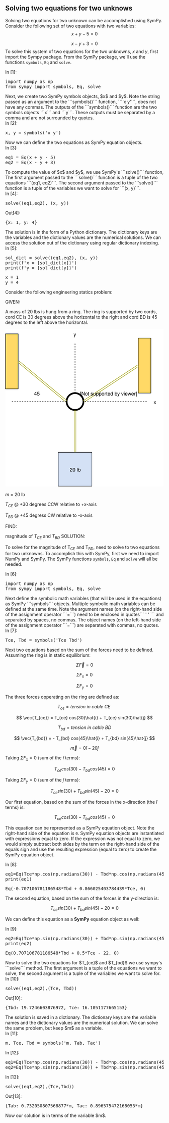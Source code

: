 
## Solving two equations for two unknows
Solving two equations for two unknown can be accomplished using SymPy. Consider the following set of two equations with two variables:
$$ x + y - 5 = 0 $$

$$ x - y + 3 = 0 $$
To solve this system of two equations for the two unknowns, $x$ and $y$, first import the Sympy package. From the SymPy package, we'll use the functions ```symbols```, ```Eq``` and ```solve```.
<div class="cell border-box-sizing code_cell rendered">
<div class="input">
<div class="prompt input_prompt">In&nbsp;[1]:</div>
<div class="inner_cell">
    <div class="input_area">
<div class=" highlight hl-ipython3"><pre><span></span><span class="kn">import</span> <span class="nn">numpy</span> <span class="k">as</span> <span class="nn">np</span>
<span class="kn">from</span> <span class="nn">sympy</span> <span class="k">import</span> <span class="n">symbols</span><span class="p">,</span> <span class="n">Eq</span><span class="p">,</span> <span class="n">solve</span>
</pre></div>

</div>
</div>
</div>

</div>
Next, we create two SymPy symbols objects, $x$ and $y$. Note the string passed as an argument to the ```symbols()``` function, ```'x y'```, does not have any commas. The outputs of the ```symbols()``` function are the two symbols objects ```x``` and ```y```. These outputs must be separated by a comma and are not surrounded by quotes.
<div class="cell border-box-sizing code_cell rendered">
<div class="input">
<div class="prompt input_prompt">In&nbsp;[2]:</div>
<div class="inner_cell">
    <div class="input_area">
<div class=" highlight hl-ipython3"><pre><span></span><span class="n">x</span><span class="p">,</span> <span class="n">y</span> <span class="o">=</span> <span class="n">symbols</span><span class="p">(</span><span class="s1">&#39;x y&#39;</span><span class="p">)</span>
</pre></div>

</div>
</div>
</div>

</div>
Now we can define the two equations as SymPy equation objects.
<div class="cell border-box-sizing code_cell rendered">
<div class="input">
<div class="prompt input_prompt">In&nbsp;[3]:</div>
<div class="inner_cell">
    <div class="input_area">
<div class=" highlight hl-ipython3"><pre><span></span><span class="n">eq1</span> <span class="o">=</span> <span class="n">Eq</span><span class="p">(</span><span class="n">x</span> <span class="o">+</span> <span class="n">y</span> <span class="o">-</span> <span class="mi">5</span><span class="p">)</span>
<span class="n">eq2</span> <span class="o">=</span> <span class="n">Eq</span><span class="p">(</span><span class="n">x</span> <span class="o">-</span> <span class="n">y</span> <span class="o">+</span> <span class="mi">3</span><span class="p">)</span>
</pre></div>

</div>
</div>
</div>

</div>
To compute the value of $x$ and $y$, we use SymPy's ```solve()``` function,  The first argument passed to the ```solve()``` function is a tuple of the two equations ```(eq1, eq2)```. The second argument passed to the ```solve()``` function is a tuple of the variables we want to solve for ```(x, y)```.
<div class="cell border-box-sizing code_cell rendered">
<div class="input">
<div class="prompt input_prompt">In&nbsp;[4]:</div>
<div class="inner_cell">
    <div class="input_area">
<div class=" highlight hl-ipython3"><pre><span></span><span class="n">solve</span><span class="p">((</span><span class="n">eq1</span><span class="p">,</span><span class="n">eq2</span><span class="p">),</span> <span class="p">(</span><span class="n">x</span><span class="p">,</span> <span class="n">y</span><span class="p">))</span>
</pre></div>

</div>
</div>
</div>

<div class="output_wrapper">
<div class="output">


<div class="output_area">

<div class="prompt output_prompt">Out[4]:</div>




<div class="output_text output_subarea output_execute_result">
<pre>{x: 1, y: 4}</pre>
</div>

</div>

</div>
</div>

</div>
The solution is in the form of a Python dictionary. The dictionary keys are the variables and the dictionary values are the numerical solutions. We can access the solution out of the dictionary using regular dictionary indexing.
<div class="cell border-box-sizing code_cell rendered">
<div class="input">
<div class="prompt input_prompt">In&nbsp;[5]:</div>
<div class="inner_cell">
    <div class="input_area">
<div class=" highlight hl-ipython3"><pre><span></span><span class="n">sol_dict</span> <span class="o">=</span> <span class="n">solve</span><span class="p">((</span><span class="n">eq1</span><span class="p">,</span><span class="n">eq2</span><span class="p">),</span> <span class="p">(</span><span class="n">x</span><span class="p">,</span> <span class="n">y</span><span class="p">))</span>
<span class="nb">print</span><span class="p">(</span><span class="n">f</span><span class="s1">&#39;x = </span><span class="si">{sol_dict[x]}</span><span class="s1">&#39;</span><span class="p">)</span>
<span class="nb">print</span><span class="p">(</span><span class="n">f</span><span class="s1">&#39;y = </span><span class="si">{sol_dict[y]}</span><span class="s1">&#39;</span><span class="p">)</span>
</pre></div>

</div>
</div>
</div>

<div class="output_wrapper">
<div class="output">


<div class="output_area">

<div class="prompt"></div>


<div class="output_subarea output_stream output_stdout output_text">
<pre>x = 1
y = 4
</pre>
</div>
</div>

</div>
</div>

</div>
Consider the following engineering statics problem:

GIVEN:

A mass of 20 lbs is hung from a ring. The ring is supported by two cords, cord CE is 30 degrees above the horizontal to the right and cord BD is 45 degrees to the left above the horizontal. 

![Statics Diagram Problem](images/statics_problem_diagram.svg)

$m$ = 20 lb

$T_{CE}$ @ +30 degrees CCW relative to +x-axis

$T_{BD}$ @ +45 degress CW relative to -x-axis

FIND:

magnitude of $T_{CE}$ and $T_{BD}$ 
SOLUTION:

To solve for the magnitude of T<sub>CE</sub> and T<sub>BD</sub>, need to solve to two equations for two unknowns. To accomplish this with SymPy, first we need to import NumPy and SymPy.  The SymPy functions ```symbols```, ```Eq``` and ```solve``` will all be needed.
<div class="cell border-box-sizing code_cell rendered">
<div class="input">
<div class="prompt input_prompt">In&nbsp;[6]:</div>
<div class="inner_cell">
    <div class="input_area">
<div class=" highlight hl-ipython3"><pre><span></span><span class="kn">import</span> <span class="nn">numpy</span> <span class="k">as</span> <span class="nn">np</span>
<span class="kn">from</span> <span class="nn">sympy</span> <span class="k">import</span> <span class="n">symbols</span><span class="p">,</span> <span class="n">Eq</span><span class="p">,</span> <span class="n">solve</span>
</pre></div>

</div>
</div>
</div>

</div>
Next define the symbolic math variables (that will be used in the equations) as SymPy ```symbols``` objects. Multiple symbolic math variables can be defined at the same time. Note the argument names (on the right-hand side of the assignment operator ```=```) need to be enclosed in quotes``` ' ' ``` and separated by spaces, no commas. The object names (on the left-hand side of the assignment operator ```=```) are separated with commas, no quotes.
<div class="cell border-box-sizing code_cell rendered">
<div class="input">
<div class="prompt input_prompt">In&nbsp;[7]:</div>
<div class="inner_cell">
    <div class="input_area">
<div class=" highlight hl-ipython3"><pre><span></span><span class="n">Tce</span><span class="p">,</span> <span class="n">Tbd</span> <span class="o">=</span> <span class="n">symbols</span><span class="p">(</span><span class="s1">&#39;Tce Tbd&#39;</span><span class="p">)</span>
</pre></div>

</div>
</div>
</div>

</div>
Next two equations based on the sum of the forces need to be defined. Assuming the ring is in static equilibrium:

$$ \Sigma \vec{F} = 0 $$

$$ \Sigma F_{x} = 0 $$

$$ \Sigma F_{y} = 0 $$

The three forces opperating on the ring are defined as:

$$ {T_{ce}} = tension \ in \ cable \ CE \ $$

$$ \vec{T_{ce}} = T_{ce} cos(30)\hat{i} + T_{ce} sin(30)\hat{j} $$

$$ {T_{bd}} = tension \ in \ cable \ BD $$

$$ \vec{T_{bd}} = - T_{bd} cos(45)\hat{i} + T_{bd} sin(45)\hat{j} $$

$$ \vec{m} = 0 \hat{i} - 20 \hat{j} $$

Taking $\Sigma F_{x} = 0$ (sum of the $\hat{i}$ terms):

$$ T_{ce} cos(30) - T_{bd} cos(45) = 0 $$

Taking $\Sigma F_{y} = 0$ (sum of the $\hat{j}$ terms):

$$ T_{ce} sin(30) + T_{bd} sin(45) - 20 = 0 $$


Our first equation, based on the sum of the forces in the x-direction (the $\hat{i}$ terms) is:

$$ T_{ce} cos(30) - T_{bd} cos(45) = 0 $$

This equation can be represented as a SymPy equation object. Note the right-hand side of the equation is ```0```. SymPy equation objects are instantiated with expressions equal to zero. If the expression was not equal to zero, we would simply subtract both sides by the term on the right-hand side of the equals sign and use the resulting expression (equal to zero) to create the SymPy equation object.
<div class="cell border-box-sizing code_cell rendered">
<div class="input">
<div class="prompt input_prompt">In&nbsp;[8]:</div>
<div class="inner_cell">
    <div class="input_area">
<div class=" highlight hl-ipython3"><pre><span></span><span class="n">eq1</span><span class="o">=</span><span class="n">Eq</span><span class="p">(</span><span class="n">Tce</span><span class="o">*</span><span class="n">np</span><span class="o">.</span><span class="n">cos</span><span class="p">(</span><span class="n">np</span><span class="o">.</span><span class="n">radians</span><span class="p">(</span><span class="mi">30</span><span class="p">))</span> <span class="o">-</span> <span class="n">Tbd</span><span class="o">*</span><span class="n">np</span><span class="o">.</span><span class="n">cos</span><span class="p">(</span><span class="n">np</span><span class="o">.</span><span class="n">radians</span><span class="p">(</span><span class="mi">45</span><span class="p">)))</span>
<span class="nb">print</span><span class="p">(</span><span class="n">eq1</span><span class="p">)</span>
</pre></div>

</div>
</div>
</div>

<div class="output_wrapper">
<div class="output">


<div class="output_area">

<div class="prompt"></div>


<div class="output_subarea output_stream output_stdout output_text">
<pre>Eq(-0.707106781186548*Tbd + 0.866025403784439*Tce, 0)
</pre>
</div>
</div>

</div>
</div>

</div>
The second equation, based on the sum of the forces in the y-direction is:

$$ T_{ce} sin(30) + T_{bd} sin(45) - 20 = 0 $$

We can define this equation as a **SymPy** equation object as well:
<div class="cell border-box-sizing code_cell rendered">
<div class="input">
<div class="prompt input_prompt">In&nbsp;[9]:</div>
<div class="inner_cell">
    <div class="input_area">
<div class=" highlight hl-ipython3"><pre><span></span><span class="n">eq2</span><span class="o">=</span><span class="n">Eq</span><span class="p">(</span><span class="n">Tce</span><span class="o">*</span><span class="n">np</span><span class="o">.</span><span class="n">sin</span><span class="p">(</span><span class="n">np</span><span class="o">.</span><span class="n">radians</span><span class="p">(</span><span class="mi">30</span><span class="p">))</span> <span class="o">+</span> <span class="n">Tbd</span><span class="o">*</span><span class="n">np</span><span class="o">.</span><span class="n">sin</span><span class="p">(</span><span class="n">np</span><span class="o">.</span><span class="n">radians</span><span class="p">(</span><span class="mi">45</span><span class="p">))</span><span class="o">-</span><span class="mi">22</span><span class="p">)</span>
<span class="nb">print</span><span class="p">(</span><span class="n">eq2</span><span class="p">)</span>
</pre></div>

</div>
</div>
</div>

<div class="output_wrapper">
<div class="output">


<div class="output_area">

<div class="prompt"></div>


<div class="output_subarea output_stream output_stdout output_text">
<pre>Eq(0.707106781186548*Tbd + 0.5*Tce - 22, 0)
</pre>
</div>
</div>

</div>
</div>

</div>
Now to solve the two equations for $T_{ce}$ and $T_{bd}$ we use sympy's ```solve``` method. The first argument is a tuple of the equations we want to solve, the second argument is a tuple of the variables we want to solve for.
<div class="cell border-box-sizing code_cell rendered">
<div class="input">
<div class="prompt input_prompt">In&nbsp;[10]:</div>
<div class="inner_cell">
    <div class="input_area">
<div class=" highlight hl-ipython3"><pre><span></span><span class="n">solve</span><span class="p">((</span><span class="n">eq1</span><span class="p">,</span><span class="n">eq2</span><span class="p">),(</span><span class="n">Tce</span><span class="p">,</span> <span class="n">Tbd</span><span class="p">))</span>
</pre></div>

</div>
</div>
</div>

<div class="output_wrapper">
<div class="output">


<div class="output_area">

<div class="prompt output_prompt">Out[10]:</div>




<div class="output_text output_subarea output_execute_result">
<pre>{Tbd: 19.7246603876972, Tce: 16.1051177665153}</pre>
</div>

</div>

</div>
</div>

</div>
The solution is saved in a dictionary. The dictionary keys are the variable names and the dictionary values are the numerical solution.
We can solve the same problem, but keep $m$ as a variable. 
<div class="cell border-box-sizing code_cell rendered">
<div class="input">
<div class="prompt input_prompt">In&nbsp;[11]:</div>
<div class="inner_cell">
    <div class="input_area">
<div class=" highlight hl-ipython3"><pre><span></span><span class="n">m</span><span class="p">,</span> <span class="n">Tce</span><span class="p">,</span> <span class="n">Tbd</span> <span class="o">=</span> <span class="n">symbols</span><span class="p">(</span><span class="s1">&#39;m, Tab, Tac&#39;</span><span class="p">)</span>
</pre></div>

</div>
</div>
</div>

</div>
<div class="cell border-box-sizing code_cell rendered">
<div class="input">
<div class="prompt input_prompt">In&nbsp;[12]:</div>
<div class="inner_cell">
    <div class="input_area">
<div class=" highlight hl-ipython3"><pre><span></span><span class="n">eq1</span><span class="o">=</span><span class="n">Eq</span><span class="p">(</span><span class="n">Tce</span><span class="o">*</span><span class="n">np</span><span class="o">.</span><span class="n">cos</span><span class="p">(</span><span class="n">np</span><span class="o">.</span><span class="n">radians</span><span class="p">(</span><span class="mi">30</span><span class="p">))</span> <span class="o">-</span> <span class="n">Tbd</span><span class="o">*</span><span class="n">np</span><span class="o">.</span><span class="n">cos</span><span class="p">(</span><span class="n">np</span><span class="o">.</span><span class="n">radians</span><span class="p">(</span><span class="mi">45</span><span class="p">)))</span>
<span class="n">eq2</span><span class="o">=</span><span class="n">Eq</span><span class="p">(</span><span class="n">Tce</span><span class="o">*</span><span class="n">np</span><span class="o">.</span><span class="n">sin</span><span class="p">(</span><span class="n">np</span><span class="o">.</span><span class="n">radians</span><span class="p">(</span><span class="mi">30</span><span class="p">))</span> <span class="o">+</span> <span class="n">Tbd</span><span class="o">*</span><span class="n">np</span><span class="o">.</span><span class="n">sin</span><span class="p">(</span><span class="n">np</span><span class="o">.</span><span class="n">radians</span><span class="p">(</span><span class="mi">45</span><span class="p">))</span><span class="o">-</span><span class="n">m</span><span class="p">)</span>
</pre></div>

</div>
</div>
</div>

</div>
<div class="cell border-box-sizing code_cell rendered">
<div class="input">
<div class="prompt input_prompt">In&nbsp;[13]:</div>
<div class="inner_cell">
    <div class="input_area">
<div class=" highlight hl-ipython3"><pre><span></span><span class="n">solve</span><span class="p">((</span><span class="n">eq1</span><span class="p">,</span><span class="n">eq2</span><span class="p">),(</span><span class="n">Tce</span><span class="p">,</span><span class="n">Tbd</span><span class="p">))</span>
</pre></div>

</div>
</div>
</div>

<div class="output_wrapper">
<div class="output">


<div class="output_area">

<div class="prompt output_prompt">Out[13]:</div>




<div class="output_text output_subarea output_execute_result">
<pre>{Tab: 0.732050807568877*m, Tac: 0.896575472168053*m}</pre>
</div>

</div>

</div>
</div>

</div>
Now our solution is in terms of the variable $m$. 
 

